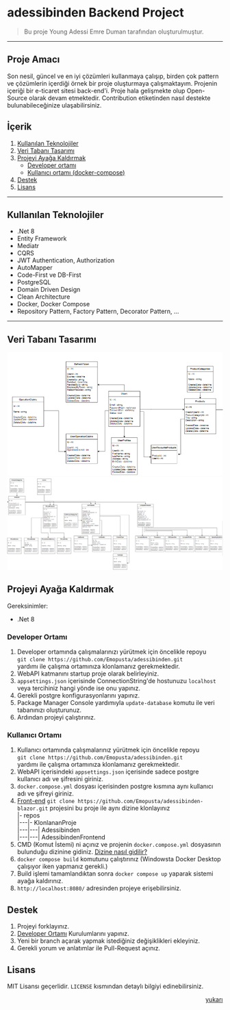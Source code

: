 # adessibinden Backend Project
>Bu proje Young Adessi Emre Duman tarafından oluşturulmuştur.
---

## Proje Amacı

Son nesil, güncel ve en iyi çözümleri kullanmaya çalışıp, birden çok pattern ve çözümlerin içerdiği örnek bir proje oluşturmaya çalışmaktayım. 
Projenin içeriği bir e-ticaret sitesi back-end'i. Proje hala gelişmekte olup Open-Source olarak devam etmektedir. Contribution etiketinden nasıl
destekte bulunabileceğinize ulaşabilirsiniz.

## İçerik
1. [Kullanılan Teknolojiler](#kullanılan-teknolojiler)
2. [Veri Tabanı Tasarımı](#veri-tabanı-tasarımı)
3. [Projeyi Ayağa Kaldırmak](#projeyi-ayağa-kaldırmak)
    - [Developer ortamı](#developer-ortamı)
    - [Kullanıcı ortamı (docker-compose)](#kullanıcı-ortamı)
4. [Destek](#destek)
5. [Lisans](#lisans)

---
## Kullanılan Teknolojiler
- .Net 8
- Entity Framework
- Mediatr
- CQRS
- JWT Authentication, Authorization
- AutoMapper
- Code-First ve DB-First
- PostgreSQL
- Domain Driven Design
- Clean Architecture
- Docker, Docker Compose
- Repository Pattern, Factory Pattern, Decorator Pattern, ...

---
## Veri Tabanı Tasarımı

![AuthProduct](./docs/AuthAndProduct.png)
![Products](./docs/Products.png)

## Projeyi Ayağa Kaldırmak
    
Gereksinimler:
- .Net 8

### Developer Ortamı

1. Developer ortamında çalışmalarınızı yürütmek için öncelikle repoyu <br> `git clone https://github.com/Emopusta/adessibinden.git` <br> yardımı ile çalışma ortamınıza klonlamanız gerekmektedir.
2. WebAPI katmanını startup proje olarak belirleyiniz.
3. `appsettings.json` içerisinde ConnectionString'de hostunuzu `localhost` veya tercihiniz hangi yönde ise onu yapınız.
4. Gerekli postgre konfigurasyonlarını yapınız.
5. Package Manager Console yardımıyla `update-database` komutu ile veri tabanınızı oluşturunuz.
6. Ardından projeyi çalıştırınız.

### Kullanıcı Ortamı

1. Kullanıcı ortamında çalışmalarınız yürütmek için öncelikle repoyu <br> `git clone https://github.com/Emopusta/adessibinden.git` <br> yardımı ile çalışma ortamınıza klonlamanız gerekmektedir.
2. WebAPI içerisindeki `appsettings.json` içerisinde sadece postgre kullanıcı adı ve şifresini giriniz.
3. `docker.compose.yml` dosyası içerisinden postgre kısmına aynı kullanıcı adı ve şifreyi giriniz.
4. [Front-end](https://github.com/Emopusta/adessibinden-blazor) `git clone https://github.com/Emopusta/adessibinden-blazor.git` projesini bu proje ile aynı dizine klonlayınız<br>
    |- repos <br>
    |---|- KlonlananProje <br>
    |---|---| Adessibinden <br>
    |---|---| AdessibindenFrontend
5. CMD (Komut İstemi) ni açınız ve projenin `docker.compose.yml` dosyasının bulunduğu dizinine gidiniz. [Dizine nasıl gidilir?]()
6. `docker compose build` komutunu çalıştırınız (Windowsta Docker Desktop çalışıyor iken yapmanız gerekli.)
7. Build işlemi tamamlandıktan sonra `docker compose up` yaparak sistemi ayağa kaldırınız.
8. `http://localhost:8080/` adresinden projeye erişebilirsiniz.


## Destek

1. Projeyi forklayınız.
2. [Developer Ortamı](#developer-ortamı) Kurulumlarını yapınız.
3. Yeni bir branch açarak yapmak istediğiniz değişiklikleri ekleyiniz.
4. Gerekli yorum ve anlatımlar ile Pull-Request açınız.

## Lisans

MIT Lisansı geçerlidir. `LICENSE` kısmından detaylı bilgiyi edinebilirsiniz.

<div style="text-align: right;"><a href="#i̇çerik">yukarı</a></div>